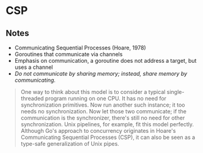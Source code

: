 # CSP

## Notes

* Communicating Sequential Processes (Hoare, 1978)
* Goroutines that communicate via channels
* Emphasis on communication, a goroutine does not address a target, but uses a channel
* *Do not communicate by sharing memory; instead, share memory by communicating.*

> One way to think about this model is to consider a typical single-threaded
> program running on one CPU. It has no need for synchronization primitives. Now
> run another such instance; it too needs no synchronization. Now let those two
> communicate; if the communication is the synchronizer, there's still no need
> for other synchronization. Unix pipelines, for example, fit this model
> perfectly. Although Go's approach to concurrency originates in Hoare's
> Communicating Sequential Processes (CSP), it can also be seen as a type-safe
> generalization of Unix pipes.

